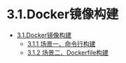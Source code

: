 # 3.1.Docker镜像构建
* [3.1.Docker镜像构建](3.1.docker-build)
    * [3.1.1 场景一、命令行构建](3.1.1docker-build-client)
    * [3.1.2 场景二、Dockerfile构建](3.1.2docker-build-dockerfile)
